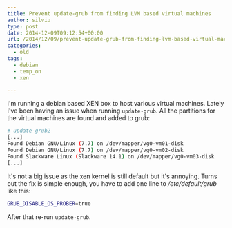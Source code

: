 ```yaml
---
title: Prevent update-grub from finding LVM based virtual machines
author: silviu
type: post
date: 2014-12-09T09:12:54+00:00
url: /2014/12/09/prevent-update-grub-from-finding-lvm-based-virtual-machines/
categories:
  - old
tags:
  - debian
  - temp_on
  - xen

---
```

I'm running a debian based XEN box to host various virtual machines. Lately I've been having an issue when running `update-grub`. All the partitions for the virtual machines are found and added to grub:

```bash
# update-grub2
[...]
Found Debian GNU/Linux (7.7) on /dev/mapper/vg0-vm01-disk
Found Debian GNU/Linux (7.7) on /dev/mapper/vg0-vm02-disk
Found Slackware Linux (Slackware 14.1) on /dev/mapper/vg0-vm03-disk
[...]
```

It's not a big issue as the xen kernel is still default but it's annoying. Turns out the fix is simple enough, you have to add one line to _/etc/default/grub_ like this:

```bash
GRUB_DISABLE_OS_PROBER=true
```

After that re-run `update-grub`.